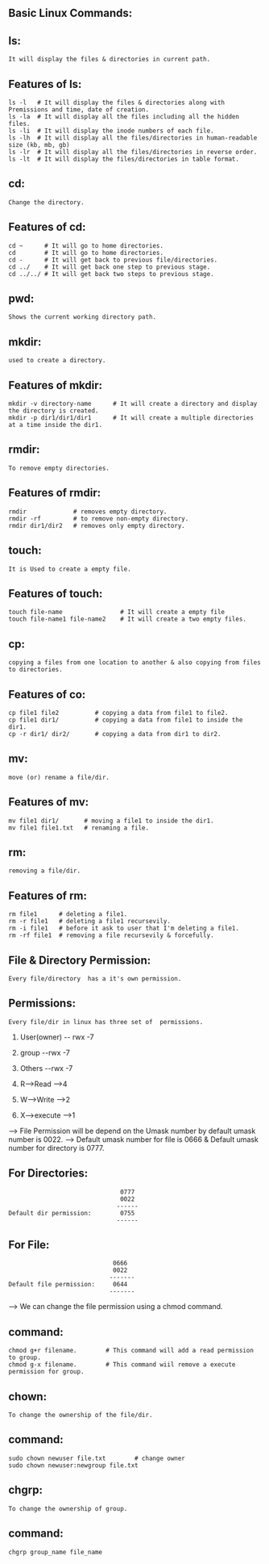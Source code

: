 Basic Linux Commands:
---------------------

ls:
---
	It will display the files & directories in current path.

Features of ls:
---------------

	ls -l   # It will display the files & directories along with Premissions and time, date of creation.
	ls -la  # It will display all the files including all the hidden files.
	ls -li  # It will display the inode numbers of each file.
	ls -lh  # It will display all the files/directories in human-readable size (kb, mb, gb)
	ls -lr  # It will display all the files/directories in reverse order.
	ls -lt  # It will display the files/directories in table format.

cd:
---
	Change the directory.

Features of cd:
---------------
	cd ~      # It will go to home directories.
	cd        # It will go to home directories.
	cd -      # It will get back to previous file/directories.
	cd ../    # It will get back one step to previous stage.
	cd ../../ # It will get back two steps to previous stage.

pwd:
----
	Shows the current working directory path.




mkdir:
-----
	used to create a directory.


Features of mkdir:
-----------------
	mkdir -v directory-name      # It will create a directory and display the directory is created.
	mkdir -p dir1/dir1/dir1      # It will create a multiple directories at a time inside the dir1.



rmdir:
------
	To remove empty directories.

Features of rmdir:
------------------
	rmdir             # removes empty directory.
	rmdir -rf         # to remove non-empty directory.
	rmdir dir1/dir2   # removes only empty directory.


touch:
------
	It is Used to create a empty file.
	
Features of touch:
------------------	

	touch file-name                # It will create a empty file
	touch file-name1 file-name2    # It will create a two empty files.


cp:
---
	copying a files from one location to another & also copying from files to directories.

Features of co:
---------------

	cp file1 file2          # copying a data from file1 to file2.
	cp file1 dir1/          # copying a data from file1 to inside the dir1.
	cp -r dir1/ dir2/       # copying a data from dir1 to dir2.


mv:
---
	move (or) rename a file/dir.

Features of mv:
---------------

	mv file1 dir1/       # moving a file1 to inside the dir1.
	mv file1 file1.txt   # renaming a file.

rm:
---
	removing a file/dir.

Features of rm:
--------------
	
	rm file1      # deleting a file1.
	rm -r file1   # deleting a file1 recursevily.
	rm -i file1   # before it ask to user that I'm deleting a file1.
	rm -rf file1  # removing a file recursevily & forcefully.



File & Directory Permission:
---------------------------

	Every file/directory  has a it's own permission.

Permissions:
------------

	Every file/dir in linux has three set of  permissions. 

1) User(owner) -- rwx -7
2) group --rwx -7
3) Others --rwx -7

1) R-->Read     -->4
2) W-->Write    -->2
3) X-->execute  -->1

--> File Permission will be depend on the Umask number by default umask number is 0022.
--> Default umask number for file is 0666 & Default umask number for directory is 0777.

For Directories:
---------------

                                   0777
	                               0022
                                  ------
	Default dir permission:	       0755
                                  ------

For File:
---------


                                 0666
                                 0022
                                -------
	Default file permission:     0644 
                                -------

--> We can change the file permission using a chmod command.

command:
--------

	chmod g+r filename.        # This command will add a read permission to group.
	chmod g-x filename.        # This command wiil remove a execute permission for group.



chown:
-----
	To change the ownership of the file/dir.


command:
--------
	sudo chown newuser file.txt        # change owner
	sudo chown newuser:newgroup file.txt



chgrp:
-----
	To change the ownership of group.

command:
--------
	chgrp group_name file_name
